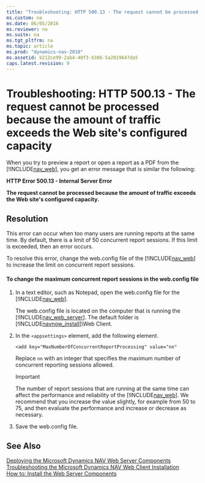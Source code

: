 ```yaml
---
title: "Troubleshooting: HTTP 500.13 - The request cannot be processed because the amount of traffic exceeds the Web site&#39;s configured capacity"
ms.custom: na
ms.date: 06/05/2016
ms.reviewer: na
ms.suite: na
ms.tgt_pltfrm: na
ms.topic: article
ms.prod: "dynamics-nav-2018"
ms.assetid: b212ce99-2ab4-40f3-b386-5a2019647da5
caps.latest.revision: 9
---
```

# Troubleshooting: HTTP 500.13 - The request cannot be processed because the amount of traffic exceeds the Web site&#39;s configured capacity
When you try to preview a report or open a report as a PDF from the [!INCLUDE[nav_web](includes/nav_web_md.md)], you get an error message that is similar the following:  
  
 **HTTP Error 500.13 - Internal Server Error**  
  
 **The request cannot be processed because the amount of traffic exceeds the Web site's configured capacity.**  
  
## Resolution  
 This error can occur when too many users are running reports at the same time. By default, there is a limit of 50 concurrent report sessions. If this limit is exceeded, then an error occurs.  
  
 To resolve this error, change the web.config file of the [!INCLUDE[nav_web](includes/nav_web_md.md)] to increase the limit on concurrent report sessions.  
  
#### To change the maximum concurrent report sessions in the web.config file  
  
1.  In a text editor, such as Notepad, open the web.config file for the [!INCLUDE[nav_web](includes/nav_web_md.md)].  
  
     The web.config file is located on the computer that is running the [!INCLUDE[nav_web_server](includes/nav_web_server_md.md)]. The default folder is [!INCLUDE[navnow_install](includes/navnow_install_md.md)]\\Web Client.  
  
2.  In the `<appsettings>` element, add the following element.  
  
    ```  
    <add key="MaxNumberOfConcurrentReportProcessing" value="nn"  
    ```  
  
     Replace `nn` with an integer that specifies the maximum number of concurrent reporting sessions allowed.  
  
    > [!IMPORTANT]  
    >  The number of report sessions that are running at the same time can affect the performance and reliability of the [!INCLUDE[nav_web](includes/nav_web_md.md)]. We recommend that you increase the value slightly, for example from 50 to 75, and then evaluate the performance and increase or decrease as necessary.  
  
3.  Save the web.config file.  
  
## See Also  
 [Deploying the Microsoft Dynamics NAV Web Server Components](Deploying-the-Microsoft-Dynamics-NAV-Web-Server-Components.md)   
 [Troubleshooting the Microsoft Dynamics NAV Web Client Installation](Troubleshooting-the-Microsoft-Dynamics-NAV-Web-Client-Installation.md)   
 [How to: Install the Web Server Components](How-to--Install-the-Web-Server-Components.md)